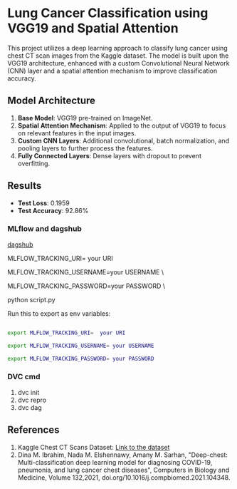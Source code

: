 # Lung Cancer Classification using VGG19 and Spatial Attention

This project utilizes a deep learning approach to classify lung cancer using chest CT scan images from the Kaggle dataset. The model is built upon the VGG19 architecture, enhanced with a custom Convolutional Neural Network (CNN) layer and a spatial attention mechanism to improve classification accuracy.

## Model Architecture

1. **Base Model**: VGG19 pre-trained on ImageNet.
2. **Spatial Attention Mechanism**: Applied to the output of VGG19 to focus on relevant features in the input images.
3. **Custom CNN Layers**: Additional convolutional, batch normalization, and pooling layers to further process the features.
4. **Fully Connected Layers**: Dense layers with dropout to prevent overfitting.

## Results

- **Test Loss**: 0.1959
- **Test Accuracy**: 92.86%




### MLflow and dagshub
[dagshub](https://dagshub.com/)

MLFLOW_TRACKING_URI= your URI

MLFLOW_TRACKING_USERNAME=your USERNAME \

MLFLOW_TRACKING_PASSWORD=your PASSWORD \

python script.py

Run this to export as env variables:

```bash

export MLFLOW_TRACKING_URI=  your URI

export MLFLOW_TRACKING_USERNAME= your USERNAME

export MLFLOW_TRACKING_PASSWORD= your PASSWORD 

```



### DVC cmd

1. dvc init
2. dvc repro
3. dvc dag
## References

1. Kaggle Chest CT Scans Dataset: [Link to the dataset](https://www.kaggle.com/datasets/mohamedhanyyy/chest-ctscan-images/data)
2. Dina M. Ibrahim, Nada M. Elshennawy, Amany M. Sarhan, "Deep-chest: Multi-classification deep learning model for diagnosing COVID-19, pneumonia, and lung cancer chest diseases",
Computers in Biology and Medicine, Volume 132,2021, doi.org/10.1016/j.compbiomed.2021.104348.



